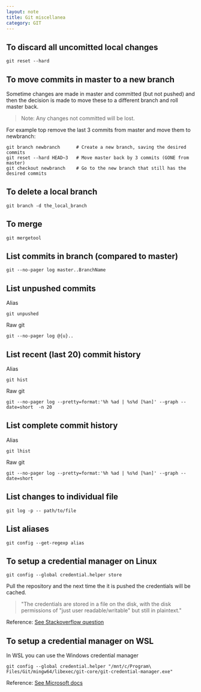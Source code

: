 ```yaml
---
layout: note
title: Git miscellanea
category: GIT
---
```


## To discard all uncomitted local changes
```shell
git reset --hard
```
## To move commits in master to a new branch
Sometime changes are made in master and committed (but not pushed) and then the decision is made to move these to a different branch and roll master back.

> Note: Any changes not committed will be lost.

For example top remove the last 3 commits from master and move them to newbranch:
```shell
git branch newbranch      # Create a new branch, saving the desired commits
git reset --hard HEAD~3   # Move master back by 3 commits (GONE from master)
git checkout newbranch    # Go to the new branch that still has the desired commits
```

## To delete a local branch
```shell
git branch -d the_local_branch
```
## To merge
```shell
git mergetool
```

## List commits in branch (compared to master)
```shell
git --no-pager log master..BranchName
```

## List unpushed commits
Alias
```shell
git unpushed
```
Raw git
```shell
git --no-pager log @{u}..
```

## List recent (last 20) commit history
Alias
```shell
git hist
```
Raw git
```shell
git --no-pager log --pretty=format:'%h %ad | %s%d [%an]' --graph --date=short  -n 20
```

## List complete commit history
Alias
```shell
git lhist
```
Raw git
```shell
git --no-pager log --pretty=format:'%h %ad | %s%d [%an]' --graph --date=short
```
## List changes to individual file
```shell
git log -p -- path/to/file
```

## List aliases
```shell
git config --get-regexp alias
```

## To setup a credential manager on Linux
```shell
git config --global credential.helper store
```
Pull the repository and the next time the it is pushed the credentials will be cached.

> "The credentials are stored in a file on the disk, with the disk permissions of "just user readable/writable" but still in plaintext."

Reference: [See Stackoverflow question](https://stackoverflow.com/questions/35942754/how-to-save-username-and-password-in-git-gitextension)

## To setup a credential manager on WSL
In WSL you can use the Windows credential manager

```shell
git config --global credential.helper "/mnt/c/Program\ Files/Git/mingw64/libexec/git-core/git-credential-manager.exe"
```

Reference: [See Microsoft docs](https://docs.microsoft.com/en-us/windows/wsl/tutorials/wsl-git)